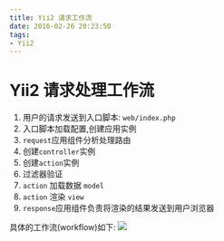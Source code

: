```yaml
---
title: Yii2 请求工作流
date: 2016-02-26 20:23:50
tags:
- Yii2
---
```


# Yii2 请求处理工作流

1. 用户的请求发送到入口脚本:
   `web/index.php`
2. 入口脚本加载配置,创建应用实例
3. `request`应用组件分析处理路由
4. 创建`controller`实例
5. 创建`action`实例 
6. 过滤器验证
7. `action` 加载数据 `model`
8. `action` 渲染 `view`
9. `response`应用组件负责将渲染的结果发送到用户浏览器

<!-- more -->

具体的工作流(workflow)如下:
![](http://www.yiiframework.com/doc-2.0/images/request-lifecycle.png)
